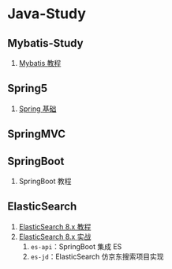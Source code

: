 # Java-Study

## Mybatis-Study

1. [Mybatis 教程](https://www.cnblogs.com/lockegogo/p/18012142)

## Spring5 

1. [Spring 基础](https://www.cnblogs.com/lockegogo/p/18012908)

## SpringMVC



## SpringBoot

1. SpringBoot 教程

## ElasticSearch

1. [ElasticSearch 8.x 教程](https://www.cnblogs.com/lockegogo/p/17393088.html)
2. [ElasticSearch 8.x 实战](https://www.cnblogs.com/lockegogo/p/17401724.html)
   1. `es-api`：SpringBoot 集成 ES
   2. `es-jd`：ElasticSearch 仿京东搜索项目实现
